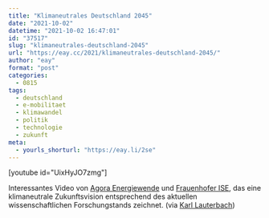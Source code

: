 ```yaml
---
title: "Klimaneutrales Deutschland 2045"
date: "2021-10-02"
datetime: "2021-10-02 16:47:01"
id: "37517"
slug: "klimaneutrales-deutschland-2045"
url: "https://eay.cc/2021/klimaneutrales-deutschland-2045/"
author: "eay"
format: "post"
categories:
  - 0815
tags:
  - deutschland
  - e-mobilitaet
  - klimawandel
  - politik
  - technologie
  - zukunft
meta:
  - yourls_shorturl: "https://eay.li/2se"
---
```


\[youtube id="UixHyJO7zmg"\]

Interessantes Video von [Agora Energiewende](https://www.agora-energiewende.de/) und [Frauenhofer ISE](https://www.ise.fraunhofer.de/), das eine klimaneutrale Zukunftsvision entsprechend des aktuellen wissenschaftlichen Forschungstands zeichnet. (via [Karl Lauterbach](https://twitter.com/karl_lauterbach/status/1444284217995759622))
